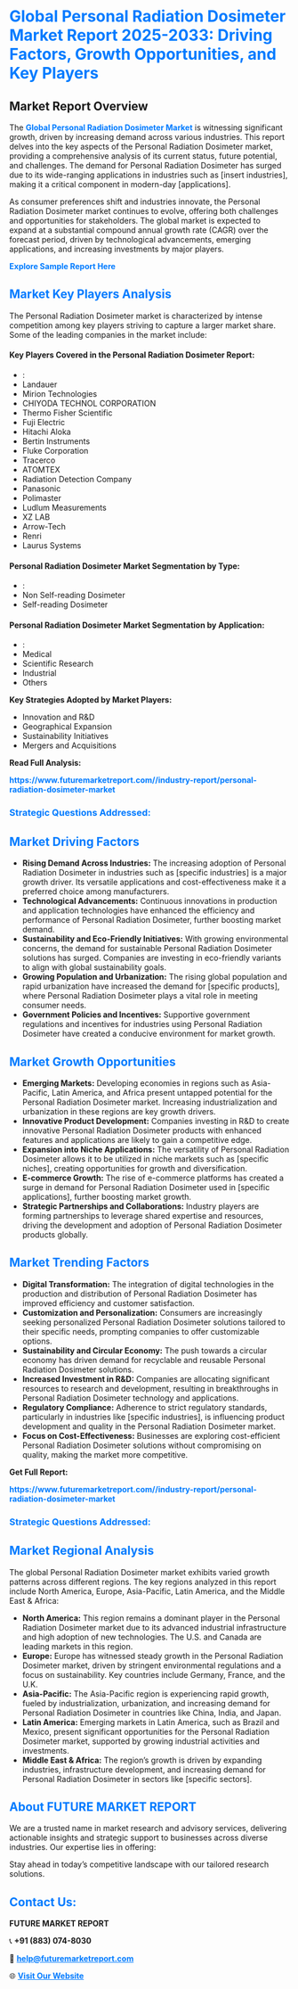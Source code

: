 <h1 style="color: #007BFF;">Global Personal Radiation Dosimeter Market Report 2025-2033: Driving Factors, Growth Opportunities, and Key Players</h1>

<section id="overview">
<h2>Market Report Overview</h2>
<p>The <a href="https://www.futuremarketreport.com//industry-report/personal-radiation-dosimeter-market" style="color: #007BFF; text-decoration: none;"><strong>Global Personal Radiation Dosimeter Market</strong></a> is witnessing significant growth, driven by increasing demand across various industries. This report delves into the key aspects of the Personal Radiation Dosimeter market, providing a comprehensive analysis of its current status, future potential, and challenges. The demand for Personal Radiation Dosimeter has surged due to its wide-ranging applications in industries such as [insert industries], making it a critical component in modern-day [applications].</p>
<p>As consumer preferences shift and industries innovate, the Personal Radiation Dosimeter market continues to evolve, offering both challenges and opportunities for stakeholders. The global market is expected to expand at a substantial compound annual growth rate (CAGR) over the forecast period, driven by technological advancements, emerging applications, and increasing investments by major players.</p>
</section>

<section id="overview">
<p><a href="https://www.futuremarketreport.com//request-sample/reportId=90623" style="color: #007BFF; text-decoration: none;"><strong>Explore Sample Report Here</strong></a></p>
</section>

<section id="key-players">
<h2 style="color: #007BFF;">Market Key Players Analysis</h2>
<p>The Personal Radiation Dosimeter market is characterized by intense competition among key players striving to capture a larger market share. Some of the leading companies in the market include:</p>
<h4>Key Players Covered in the Personal Radiation Dosimeter Report:</h4>
<ul><li>:</li><li>Landauer</li><li>Mirion Technologies</li><li>CHIYODA TECHNOL CORPORATION</li><li>Thermo Fisher Scientific</li><li>Fuji Electric</li><li>Hitachi Aloka</li><li>Bertin Instruments</li><li>Fluke Corporation</li><li>Tracerco</li><li>ATOMTEX</li><li>Radiation Detection Company</li><li>Panasonic</li><li>Polimaster</li><li>Ludlum Measurements</li><li>XZ LAB</li><li>Arrow-Tech</li><li>Renri</li><li>Laurus Systems</li></ul>
<h4>Personal Radiation Dosimeter Market Segmentation by Type:</h4>
<ul><li>:</li><li>Non Self-reading Dosimeter</li><li>Self-reading Dosimeter</li></ul>

<h4>Personal Radiation Dosimeter Market Segmentation by Application:</h4>
<ul><li>:</li><li>Medical</li><li>Scientific Research</li><li>Industrial</li><li>Others</li></ul>
<p><strong>Key Strategies Adopted by Market Players:</strong></p>
<ul>
<li>Innovation and R&D</li>
<li>Geographical Expansion</li>
<li>Sustainability Initiatives</li>
<li>Mergers and Acquisitions</li>
</ul>
</section>

<section>
<p><strong>Read Full Analysis: </strong></p><a href="https://www.futuremarketreport.com//industry-report/personal-radiation-dosimeter-market" style="color: #007BFF; text-decoration: none;"><strong>https://www.futuremarketreport.com//industry-report/personal-radiation-dosimeter-market</strong></a>
<h3 style="color: #007BFF;">Strategic Questions Addressed:</h3>
</section>

<section id="driving-factors">
<h2 style="color: #007BFF;">Market Driving Factors</h2>
<ul>
<li><strong>Rising Demand Across Industries:</strong> The increasing adoption of Personal Radiation Dosimeter in industries such as [specific industries] is a major growth driver. Its versatile applications and cost-effectiveness make it a preferred choice among manufacturers.</li>
<li><strong>Technological Advancements:</strong> Continuous innovations in production and application technologies have enhanced the efficiency and performance of Personal Radiation Dosimeter, further boosting market demand.</li>
<li><strong>Sustainability and Eco-Friendly Initiatives:</strong> With growing environmental concerns, the demand for sustainable Personal Radiation Dosimeter solutions has surged. Companies are investing in eco-friendly variants to align with global sustainability goals.</li>
<li><strong>Growing Population and Urbanization:</strong> The rising global population and rapid urbanization have increased the demand for [specific products], where Personal Radiation Dosimeter plays a vital role in meeting consumer needs.</li>
<li><strong>Government Policies and Incentives:</strong> Supportive government regulations and incentives for industries using Personal Radiation Dosimeter have created a conducive environment for market growth.</li>
</ul>
</section>

<section id="growth-opportunities">
<h2 style="color: #007BFF;">Market Growth Opportunities</h2>
<ul>
<li><strong>Emerging Markets:</strong> Developing economies in regions such as Asia-Pacific, Latin America, and Africa present untapped potential for the Personal Radiation Dosimeter market. Increasing industrialization and urbanization in these regions are key growth drivers.</li>
<li><strong>Innovative Product Development:</strong> Companies investing in R&D to create innovative Personal Radiation Dosimeter products with enhanced features and applications are likely to gain a competitive edge.</li>
<li><strong>Expansion into Niche Applications:</strong> The versatility of Personal Radiation Dosimeter allows it to be utilized in niche markets such as [specific niches], creating opportunities for growth and diversification.</li>
<li><strong>E-commerce Growth:</strong> The rise of e-commerce platforms has created a surge in demand for Personal Radiation Dosimeter used in [specific applications], further boosting market growth.</li>
<li><strong>Strategic Partnerships and Collaborations:</strong> Industry players are forming partnerships to leverage shared expertise and resources, driving the development and adoption of Personal Radiation Dosimeter products globally.</li>
</ul>
</section>

<section id="trending-factors">
<h2 style="color: #007BFF;">Market Trending Factors</h2>
<ul>
<li><strong>Digital Transformation:</strong> The integration of digital technologies in the production and distribution of Personal Radiation Dosimeter has improved efficiency and customer satisfaction.</li>
<li><strong>Customization and Personalization:</strong> Consumers are increasingly seeking personalized Personal Radiation Dosimeter solutions tailored to their specific needs, prompting companies to offer customizable options.</li>
<li><strong>Sustainability and Circular Economy:</strong> The push towards a circular economy has driven demand for recyclable and reusable Personal Radiation Dosimeter solutions.</li>
<li><strong>Increased Investment in R&D:</strong> Companies are allocating significant resources to research and development, resulting in breakthroughs in Personal Radiation Dosimeter technology and applications.</li>
<li><strong>Regulatory Compliance:</strong> Adherence to strict regulatory standards, particularly in industries like [specific industries], is influencing product development and quality in the Personal Radiation Dosimeter market.</li>
<li><strong>Focus on Cost-Effectiveness:</strong> Businesses are exploring cost-efficient Personal Radiation Dosimeter solutions without compromising on quality, making the market more competitive.</li>
</ul>
</section>

<section>
<p><strong>Get Full Report: </strong></p><a href="https://www.futuremarketreport.com//industry-report/personal-radiation-dosimeter-market" style="color: #007BFF; text-decoration: none;"><strong>https://www.futuremarketreport.com//industry-report/personal-radiation-dosimeter-market</strong></a>
<h3 style="color: #007BFF;">Strategic Questions Addressed:</h3>
</section>


<section id="regional-analysis">
<h2 style="color: #007BFF;">Market Regional Analysis</h2>
<p>The global Personal Radiation Dosimeter market exhibits varied growth patterns across different regions. The key regions analyzed in this report include North America, Europe, Asia-Pacific, Latin America, and the Middle East & Africa:</p>
<ul>
<li><strong>North America:</strong> This region remains a dominant player in the Personal Radiation Dosimeter market due to its advanced industrial infrastructure and high adoption of new technologies. The U.S. and Canada are leading markets in this region.</li>
<li><strong>Europe:</strong> Europe has witnessed steady growth in the Personal Radiation Dosimeter market, driven by stringent environmental regulations and a focus on sustainability. Key countries include Germany, France, and the U.K.</li>
<li><strong>Asia-Pacific:</strong> The Asia-Pacific region is experiencing rapid growth, fueled by industrialization, urbanization, and increasing demand for Personal Radiation Dosimeter in countries like China, India, and Japan.</li>
<li><strong>Latin America:</strong> Emerging markets in Latin America, such as Brazil and Mexico, present significant opportunities for the Personal Radiation Dosimeter market, supported by growing industrial activities and investments.</li>
<li><strong>Middle East & Africa:</strong> The region’s growth is driven by expanding industries, infrastructure development, and increasing demand for Personal Radiation Dosimeter in sectors like [specific sectors].</li>
</ul>
</section>

<footer>
<h2 style="color: #007BFF;">About FUTURE MARKET REPORT</h2>
<p>We are a trusted name in market research and advisory services, delivering actionable insights and strategic support to businesses across diverse industries. Our expertise lies in offering:</p>

<p>Stay ahead in today’s competitive landscape with our tailored research solutions.</p>

<h2 style="color: #007BFF;">Contact Us:</h2>
<p><strong>FUTURE MARKET REPORT</strong></p>
<p>📞 <strong>+91 (883) 074-8030</strong></p>
<p>📧 <strong><a href="mailto:help@futuremarketreport.com" style="color: #007BFF;">help@futuremarketreport.com</a></strong></p>
<p>🌐 <strong><a href="https://www.futuremarketreport.com/" style="color: #007BFF;">Visit Our Website</a></strong></p>
</footer>